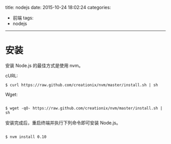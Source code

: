 title: nodejs
date: 2015-10-24 18:02:24
categories:
- 前端
tags:
- nodejs		
---
安装
=============
安装 Node.js 的最佳方式是使用 nvm。

cURL:
```
$ curl https://raw.github.com/creationix/nvm/master/install.sh | sh
```
Wget:
```

$ wget -qO- https://raw.github.com/creationix/nvm/master/install.sh | sh
```
安装完成后，重启终端并执行下列命令即可安装 Node.js。
```

$ nvm install 0.10
```

